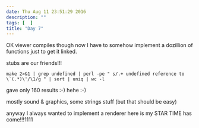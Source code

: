 ```yaml
---
date: Thu Aug 11 23:51:29 2016
description: ""
tags: [  ]
title: "Day 7"
---
```

OK viewer compiles though now I have to somehow implement a dozillion of functions just to get it linked.

stubs are our friends!!!

~~~
make 2>&1 | grep undefined | perl -pe " s/.+ undefined reference to \`(.*)\'/\1/g " | sort | uniq | wc -l
~~~

gave only 160 results :-) hehe :-)

mostly sound & graphics, some strings stuff (but that should be easy)

anyway I always wanted to implement a renderer here is my STAR TIME has come!!!1111

